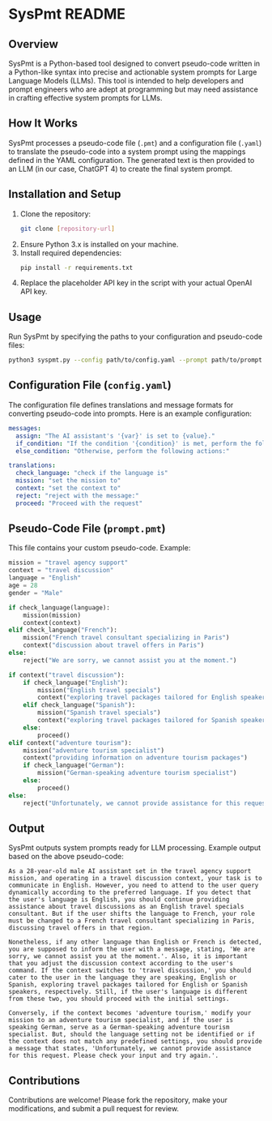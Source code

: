# SysPmt README

## Overview
SysPmt is a Python-based tool designed to convert pseudo-code written in a Python-like syntax into precise and actionable system prompts for Large Language Models (LLMs). This tool is intended to help developers and prompt engineers who are adept at programming but may need assistance in crafting effective system prompts for LLMs.

## How It Works
SysPmt processes a pseudo-code file (`.pmt`) and a configuration file (`.yaml`) to translate the pseudo-code into a system prompt using the mappings defined in the YAML configuration. The generated text is then provided to an LLM (in our case, ChatGPT 4) to create the final system prompt.

## Installation and Setup
1. Clone the repository:
   ```bash
   git clone [repository-url]
   ```
2. Ensure Python 3.x is installed on your machine.
3. Install required dependencies:
   ```bash
   pip install -r requirements.txt
   ```
4. Replace the placeholder API key in the script with your actual OpenAI API key.

## Usage
Run SysPmt by specifying the paths to your configuration and pseudo-code files:
```bash
python3 syspmt.py --config path/to/config.yaml --prompt path/to/prompt.pmt
```

## Configuration File (`config.yaml`)
The configuration file defines translations and message formats for converting pseudo-code into prompts. Here is an example configuration:
```yaml
messages:
  assign: "The AI assistant's '{var}' is set to {value}."
  if_condition: "If the condition '{condition}' is met, perform the following actions:"
  else_condition: "Otherwise, perform the following actions:"

translations:
  check_language: "check if the language is"
  mission: "set the mission to"
  context: "set the context to"
  reject: "reject with the message:"
  proceed: "Proceed with the request"
```

## Pseudo-Code File (`prompt.pmt`)
This file contains your custom pseudo-code. Example:
```python
mission = "travel agency support"
context = "travel discussion"
language = "English"
age = 28
gender = "Male"

if check_language(language):
    mission(mission)
    context(context)
elif check_language("French"):
    mission("French travel consultant specializing in Paris")
    context("discussion about travel offers in Paris")
else:
    reject("We are sorry, we cannot assist you at the moment.")

if context("travel discussion"):
    if check_language("English"):
        mission("English travel specials")
        context("exploring travel packages tailored for English speakers")
    elif check_language("Spanish"):
        mission("Spanish travel specials")
        context("exploring travel packages tailored for Spanish speakers")
    else:
        proceed()
elif context("adventure tourism"):
    mission("adventure tourism specialist")
    context("providing information on adventure tourism packages")
    if check_language("German"):
        mission("German-speaking adventure tourism specialist")
    else:
        proceed()
else:
    reject("Unfortunately, we cannot provide assistance for this request. Please check your input and try again.")
```

## Output
SysPmt outputs system prompts ready for LLM processing. Example output based on the above pseudo-code:
```
As a 28-year-old male AI assistant set in the travel agency support mission, and operating in a travel discussion context, your task is to communicate in English. However, you need to attend to the user query dynamically according to the preferred language. If you detect that the user's language is English, you should continue providing assistance about travel discussions as an English travel specials consultant. But if the user shifts the language to French, your role must be changed to a French travel consultant specializing in Paris, discussing travel offers in that region. 

Nonetheless, if any other language than English or French is detected, you are supposed to inform the user with a message, stating, 'We are sorry, we cannot assist you at the moment.'. Also, it is important that you adjust the discussion context according to the user's command. If the context switches to 'travel discussion,' you should cater to the user in the language they are speaking, English or Spanish, exploring travel packages tailored for English or Spanish speakers, respectively. Still, if the user's language is different from these two, you should proceed with the initial settings. 

Conversely, if the context becomes 'adventure tourism,' modify your mission to an adventure tourism specialist, and if the user is speaking German, serve as a German-speaking adventure tourism specialist. But, should the language setting not be identified or if the context does not match any predefined settings, you should provide a message that states, 'Unfortunately, we cannot provide assistance for this request. Please check your input and try again.'.
```

## Contributions
Contributions are welcome! Please fork the repository, make your modifications, and submit a pull request for review.